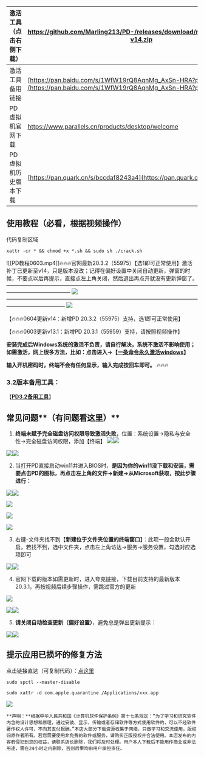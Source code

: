 | 激活工具（点击右侧下载） | https://github.com/Marling213/PD-/releases/download/none/PDCrackTool-v14.zip                                         |
| ------------ | -------------------------------------------------------------------------------------------------------------------- |
| 激活工具备用链接     | [https://pan.baidu.com/s/1WfW19rQ8AqnMg_AxSn-HRA?pwd=6666](https://pan.baidu.com/s/1WfW19rQ8AqnMg_AxSn-HRA?pwd=6666) |
| PD虚拟机官网下载    | https://www.parallels.cn/products/desktop/welcome                                                                    |
| PD虚拟机历史版本下载  | [https://pan.quark.cn/s/bccdaf8243a4](https://pan.quark.cn/s/bccdaf8243a4)                                           |
## 使用教程（必看，根据视频操作）

代码复制区域

```Plain
xattr -cr * && chmod +x *.sh && sudo sh ./crack.sh
```
![[PD教程0603.mp4]]🔥🔥🔥官网最新20.3.2（55975）【选1即可正常使用】激活补丁已更新至v14，只是版本没改；记得在偏好设置中关闭自动更新，弹窗的时候，不要点以后再提示，直接点左上角关闭，然后退出再点开就没有更新弹窗了。
————————————————————————————————————————————————
![](https://dvoau5w1ugj.feishu.cn/space/api/box/stream/download/asynccode/?code=N2E1NjUwYTllZTU5MWU1ZmU0MmMxYmUxZTAyZGVkMGFfQkl6UHdEbHZ1ZHQ4RURQblBYSGY2RGltZkNyMm1nc3lfVG9rZW46U0VQb2JVeUdBb3ZaazB4bmNTMWNreFJYblliXzE3NTI2NTE3NDg6MTc1MjY1NTM0OF9WNA)
———————————————————————————————————————————————
![](https://dvoau5w1ugj.feishu.cn/space/api/box/stream/download/asynccode/?code=NGQ0YTVkNDdmZjU0Mzc4Y2Q3NjVhYzBlYTE4Njk5MWZfeXpySXk2amV1SzV3SmlkYk1CdlVLUXNLa0RwSEgxZ0RfVG9rZW46WmxIM2JpVFhVb3NvMFZ4YWpJbWNQbEdQbndlXzE3NTI2NTE3NDg6MTc1MjY1NTM0OF9WNA)

【🔥🔥🔥0604更新v14：新增PD 20.3.2（55975）支持，选1即可正常使用】

【🔥🔥🔥0603更新v13.1：新增PD 20.3.1（55959）支持，请按照视频操作】

**安装完成后Windows系统的激活不负责，请自行解决，系统不激活不影响使用；如需激活，网上很多方法，比如：点击进入→【****[一条命令永久激活windows](https://zhuanlan.zhihu.com/p/21955874829)****】**

**输入开机密码时，终端不会有任何显示，输入完成按回车即可。**
🔥🔥🔥
### 3.2版本备用工具：
【****[PD3.2备用工具](https://github.com/Marling213/PD-/releases/download/none1/PD3.2Patch.zip)****】
## 常见问题**（有问题看这里）**

1. **终端未赋予完全磁盘访问权限导致激活失败**，位置：系统设置->隐私与安全性->完全磁盘访问权限，添加【终端】
![](https://dvoau5w1ugj.feishu.cn/space/api/box/stream/download/asynccode/?code=ZWU3ZjZjYTA5MDgwMjgxNmRiODlhMGE5MGM1MThjZGRfMXFLQkJtdHl1NmZickVoemN5MXNERkZyUGNvNXdkNndfVG9rZW46QXFRRWJuaE5jb01nQ0J4U1czZmNrM1FSbkFiXzE3NTI2NTE4OTM6MTc1MjY1NTQ5M19WNA)![](https://dvoau5w1ugj.feishu.cn/space/api/box/stream/download/asynccode/?code=Nzc0Y2QyYjM5NjM5Mzg3ZjQ0ZjhmZDQzNTg0ZWYwYjZfUGkwZ0l4MVFjZHZQMzVIS3FVOTBiSWdUSldrM3VFQlVfVG9rZW46TVFGR2JyR0pwb011QnF4NWlTWmNsRlpkblBnXzE3NTI2NTE4OTM6MTc1MjY1NTQ5M19WNA)

![](https://dvoau5w1ugj.feishu.cn/space/api/box/stream/download/asynccode/?code=OWFmZDViZDJhYjVlYjEyMjQ2YmMxNDIxMjkzZGM3MmNfYVRDZ1l5cU1EU3hwWVQ3NlY4WlFNVjlmZVFGTTZTUDVfVG9rZW46UGZSUmJmb29qb1RLSnJ4dXJ4M2NoSjZKbktjXzE3NTI2NTE4OTM6MTc1MjY1NTQ5M19WNA)![](https://dvoau5w1ugj.feishu.cn/space/api/box/stream/download/asynccode/?code=NjdlY2Y2ODRiNjcwZTA1ZTc0MTg1OTU1NGI2MTQwNmJfTGpXMUQ2SUhZd2h0RlZiU0ZGRmEwYXAwVExkakxrcEpfVG9rZW46SEEzbGIxdE0ybzRGQVZ4U09nVWM4WGRNbm1mXzE3NTI2NTE4OTM6MTc1MjY1NTQ5M19WNA)

  

2. 当打开PD直接启动win11并进入BIOS时，**是因为你的win11没下载和安装，需要点击PD的图标，再点击左上角的文件->新建->从Microsoft获取，按此步骤进行：**
    

![](https://dvoau5w1ugj.feishu.cn/space/api/box/stream/download/asynccode/?code=ZjQ2YTliMjIzYTEzNWUzYTI0YjA3M2VlOWEwMDBiZWJfSDZMcmxoMWVOa3IyS1BNWjhNWHZCWmRsYzlDVGxJQ3lfVG9rZW46V0tYRGI1d2kwb3c0VG54dE9qdGNRM2hNbjVkXzE3NTI2NTE4OTM6MTc1MjY1NTQ5M19WNA)![](https://dvoau5w1ugj.feishu.cn/space/api/box/stream/download/asynccode/?code=ZTRmODQ0OWJjZDFlZGM4M2U2ZjQ2NWI1MjFiYTFjZjhfbk5QNmoxT0ZwWHF1Mkw2aXlweWdsT0FiQlVmb1BUVmdfVG9rZW46QXFxYmI3WWpvbzNFRXN4bzltdWM2SHNBblRnXzE3NTI2NTE4OTM6MTc1MjY1NTQ5M19WNA)

  

![](https://dvoau5w1ugj.feishu.cn/space/api/box/stream/download/asynccode/?code=MjkwMTdhZGM1NzMzMmIzNmQ3NWU1NzVmOWI2ZjI0NDJfb0I3SUJUQkltSXBmNnp4OXR1MzdoRVFVb0FrNzJMM0tfVG9rZW46SHRxRWJZT2pKb3Ixdm54NjdCSmM4SkVjbldkXzE3NTI2NTE4OTM6MTc1MjY1NTQ5M19WNA)

![](https://dvoau5w1ugj.feishu.cn/space/api/box/stream/download/asynccode/?code=ZGJlZTBhMGEyNjlmNGJmZjdiOTcxNmRlYTM5N2I1ZWVfRkRXV1FTRTVqR2d4R1Q5R2sweGxWQXZ0SXVmYU1UOTlfVG9rZW46SU1pc2IxZ2k5b1c2U254NHRvZWNUVEVtbk1mXzE3NTI2NTE4OTM6MTc1MjY1NTQ5M19WNA)

![](https://dvoau5w1ugj.feishu.cn/space/api/box/stream/download/asynccode/?code=NGVmZTlkNTA5ODNlMTJiNzkxYmI2ZWFmMGVlNzcyN2RfT0o0N3k3V1pvYUJJVU5xNVVqdWtPcHNXRlpySTVlY0ZfVG9rZW46S1BRdWIzYWkwb0JRR3F4MjdTYmNMVXlnbkNsXzE3NTI2NTE4OTM6MTc1MjY1NTQ5M19WNA)

3. 右键-文件夹找不到【**新建位于文件夹位置的终端窗口**】：此项一般会默认开启，若找不到，选中文件夹，点击左上角访达->服务->服务设置，勾选对应选项即可
    

![](https://dvoau5w1ugj.feishu.cn/space/api/box/stream/download/asynccode/?code=NWQwNDlmMjVhMDQ5ZTQ5MWI4YmYwMzYxMDlhNTBjZTFfejRtVWZ2cmx2SVdubFZoVWZ6VGtic1JrWEkxeng0MzJfVG9rZW46UDdWQWJic2Nsb0h0Szd4UzA2NWMyU05xbnRlXzE3NTI2NTE4OTM6MTc1MjY1NTQ5M19WNA)![](https://dvoau5w1ugj.feishu.cn/space/api/box/stream/download/asynccode/?code=MWFlNzkwMDBkY2Y3NWQ2NmM4OGJjMzBmM2NjYmE2MTJfSnJ1RVNQNjBiUFBQaThLcGhNTEp6Tks2WUVIaTlqRHhfVG9rZW46V2l5M2JVdUxzb3lhVXp4WlpBaWMwb0J0bjVjXzE3NTI2NTE4OTM6MTc1MjY1NTQ5M19WNA)

  

4. 官网下载的版本如需更新时，进入夸克链接，下载目前支持的最新版本20.3.1，再按视频后续步骤操作，需跳过官方的更新
    

![](https://dvoau5w1ugj.feishu.cn/space/api/box/stream/download/asynccode/?code=MWNlYTQxMTk1MTNhYjY0OTJlMDJmYTQ3ZTUwNWU1ZDVfUkZDU1JwRVFDU2tUOTlYcmNwRE94Vk1JV2x3cWFLak5fVG9rZW46SDhwSmJBa3Nrb05HV3R4bThDcWNUZ0dHbnRjXzE3NTI2NTE4OTM6MTc1MjY1NTQ5M19WNA)

![](https://dvoau5w1ugj.feishu.cn/space/api/box/stream/download/asynccode/?code=NDM5YWMwYzBjZmExM2VkMGVhNzhmMTRhOTg0OGY1MTdfckVPTUpmUGllRlJLNVg5OWt1OW5XR214ZXBnWnFZT0ZfVG9rZW46V0lGa2JGMzhmbzlpeEN4R05DNmNSZ2hhbmljXzE3NTI2NTE4OTM6MTc1MjY1NTQ5M19WNA)![](https://dvoau5w1ugj.feishu.cn/space/api/box/stream/download/asynccode/?code=MTI0NzhhZWE5NDRjYjUzY2U3YjM1N2YwNmZiMmZiNzRfMXl6ak5nQkJ6WHZHQkxHbG9UbVhHM3JpemNLcDRTemJfVG9rZW46U1lpVGJkNTZab0luNG14Zmt4a2NodGZyblFiXzE3NTI2NTE4OTM6MTc1MjY1NTQ5M19WNA)

5. **请关闭自动检查更新（偏好设置）**，避免总是弹出更新提示：
    

![](https://dvoau5w1ugj.feishu.cn/space/api/box/stream/download/asynccode/?code=NWY2YjhjODE1OWQzOGY2ZWI3ZGJlMWQxZDRjNDc3NjBfVFBjTDdPakc0MnNuUjFxQzRqMThVSmdJam5EM1VZMk1fVG9rZW46SjZ6a2JwcG52b2VWRTB4UFhQUmNNeVB2bkdjXzE3NTI2NTE4OTM6MTc1MjY1NTQ5M19WNA)![](https://dvoau5w1ugj.feishu.cn/space/api/box/stream/download/asynccode/?code=NTU2YzQzZmMwOTBmMjc1MWUzYmViN2U0ODdjNGRkN2ZfOW0zRzI5VGRCUWtOTGxvV3VMV1NaT0ZPVXF5QjNHeVlfVG9rZW46SnY2a2I2YlZNb0s1MXN4QzkzS2NjTmY3bktkXzE3NTI2NTE4OTM6MTc1MjY1NTQ5M19WNA)
## 提示应用已损坏的修复方法

点击链接直达（可复制代码）：[点这里](https://mp.weixin.qq.com/s?__biz=MjM5ODIxNTA0MQ==&mid=2452831461&idx=1&sn=5ce36b0d3f6af7c1b270206189458716&chksm=b001655d95331f422f5729666da4c831c432767756912dd7d8842e0746c03f3621d8f93c66c6#rd)

```Plain
sudo spctl --master-disable
```

```Plain
sudo xattr -d com.apple.quarantine /Applications/xxx.app
```

![](https://dvoau5w1ugj.feishu.cn/space/api/box/stream/download/asynccode/?code=N2EyODNkMTY0YzBiYTMxMDY1MzE3ZTY5MDFjM2FjZGZfbWpGcXZ2c3R2N1BVMmZVYzJHb0R0TG9CamZoVnpPRW5fVG9rZW46Qm5kcWJsU21hb3J5WmR4UDBJeWNxMnhQbmNoXzE3NTI2NTIwMTk6MTc1MjY1NTYxOV9WNA)
```ad-warning
**声明：**根据中华人民共和国《计算机软件保护条例》第十七条规定：“为了学习和研究软件内含的设计思想和原理，通过安装、显示、传输或者存储软件等方式使用软件的，可以不经软件著作权人许可，不向其支付报酬。”本店大部分下载资源收集于网络，只做学习和交流使用，版权归原作者所有。若您需要使用非免费的软件或服务，请购买正版授权并合法使用。本店发布的内容若侵犯到您的权益，请联系店长删除，我们将及时处理。用户本人下载后不能用作商业或非法用途，需在24小时之内删除，否则后果均由用户承担责任。
```
